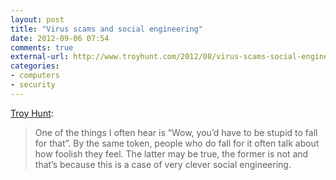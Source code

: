 ```yaml
---
layout: post
title: "Virus scams and social engineering"
date: 2012-09-06 07:54
comments: true
external-url: http://www.troyhunt.com/2012/08/virus-scams-social-engineering-victims.html
categories: 
- computers
- security
---
```


[Troy Hunt][source]:

> One of the things I often hear is “Wow, you’d have to be stupid to fall for that”. By the same token, people who do fall for it often talk about how foolish they feel. The latter may be true, the former is not and that’s because this is a case of very clever social engineering.

[source]: http://www.troyhunt.com/2012/08/virus-scams-social-engineering-victims.html
